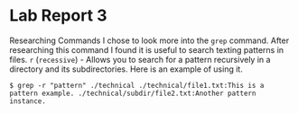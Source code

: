 # Lab Report 3

Researching Commands
I chose to look more into the `grep` command.
After researching this command I found it is useful to search texting patterns in files.
`r` (`recessive`) - Allows you to search for a pattern recursively in a directory and its subdirectories.
Here is an example of using it. 

`$ grep -r "pattern" ./technical
./technical/file1.txt:This is a pattern example.
./technical/subdir/file2.txt:Another pattern instance.`

